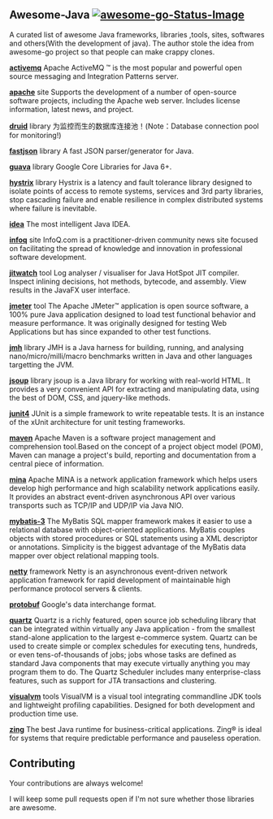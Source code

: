 ## Awesome-Java [![awesome-go-Status-Image](https://travis-ci.org/avelino/awesome-go.svg?branch=master)](https://travis-ci.org/avelino/awesome-go)
A curated list of awesome Java frameworks, libraries ,tools, sites, softwares and others(With the development of java). The author stole the idea from awesome-go project so that people can make crappy clones.

**[activemq](http://activemq.apache.org/)**
Apache ActiveMQ ™ is the most popular and powerful open source messaging and Integration Patterns server.

**[apache](http://www.apache.org/)** site
Supports the development of a number of open-source software projects, including the Apache web server. Includes license information, latest news, and project.

**[druid](https://github.com/alibaba/druid)** library
为监控而生的数据库连接池！(Note：Database connection pool for monitoring!)

**[fastjson](https://github.com/alibaba/fastjson)** library
A fast JSON parser/generator for Java.

**[guava](https://github.com/google/guava)** library
Google Core Libraries for Java 6+.

**[hystrix](https://github.com/Netflix/Hystrix)** library
Hystrix is a latency and fault tolerance library designed to isolate points of access to remote systems, services and 3rd party libraries, stop cascading failure and enable resilience in complex distributed systems where failure is inevitable.

**[idea](https://www.jetbrains.com/idea/)**
The most intelligent Java IDEA.

**[infoq](https://www.infoq.com/)** site
InfoQ.com is a practitioner-driven community news site focused on facilitating the spread of knowledge and innovation in professional software development.

**[jitwatch](https://github.com/AdoptOpenJDK/jitwatch)** tool
Log analyser / visualiser for Java HotSpot JIT compiler. Inspect inlining decisions, hot methods, bytecode, and assembly. View results in the JavaFX user interface.

**[jmeter](http://jmeter.apache.org/)** tool
The Apache JMeter™ application is open source software, a 100% pure Java application designed to load test functional behavior and measure performance. It was originally designed for testing Web Applications but has since expanded to other test functions.

**[jmh](http://openjdk.java.net/projects/code-tools/jmh/)** library
JMH is a Java harness for building, running, and analysing nano/micro/milli/macro benchmarks written in Java and other languages targetting the JVM.

**[jsoup](https://github.com/jhy/jsoup)** library
jsoup is a Java library for working with real-world HTML. It provides a very convenient API for extracting and manipulating data, using the best of DOM, CSS, and jquery-like methods.

**[junit4](https://github.com/junit-team/junit4)**
JUnit is a simple framework to write repeatable tests. It is an instance of the xUnit architecture for unit testing frameworks.

**[maven](https://maven.apache.org/)**
Apache Maven is a software project management and comprehension tool.Based on the concept of a project object model (POM), Maven can manage a project's build, reporting and documentation from a central piece of information.


**[mina](http://mina.apache.org/)**
Apache MINA is a network application framework which helps users develop high performance and high scalability network applications easily. It provides an abstract event-driven asynchronous API over various transports such as TCP/IP and UDP/IP via Java NIO.

**[mybatis-3](https://github.com/mybatis/mybatis-3)**
The MyBatis SQL mapper framework makes it easier to use a relational database with object-oriented applications. MyBatis couples objects with stored procedures or SQL statements using a XML descriptor or annotations. Simplicity is the biggest advantage of the MyBatis data mapper over object relational mapping tools.

**[netty](https://github.com/netty/netty)** framework
Netty is an asynchronous event-driven network application framework for rapid development of maintainable high performance protocol servers & clients.

**[protobuf](https://github.com/google/protobuf)**
Google's data interchange format.

**[quartz](https://github.com/quartz-scheduler/quartz)**
Quartz is a richly featured, open source job scheduling library that can be integrated within virtually any Java application - from the smallest stand-alone application to the largest e-commerce system. Quartz can be used to create simple or complex schedules for executing tens, hundreds, or even tens-of-thousands of jobs; jobs whose tasks are defined as standard Java components that may execute virtually anything you may program them to do. The Quartz Scheduler includes many enterprise-class features, such as support for JTA transactions and clustering.

**[visualvm](https://visualvm.github.io/)** tools
VisualVM is a visual tool integrating commandline JDK tools and lightweight profiling capabilities.
Designed for both development and production time use.

**[zing](https://www.azul.com/products/zing/)**
The best Java runtime for business-critical applications. 
Zing® is ideal for systems that require predictable performance and pauseless operation.


## Contributing 
Your contributions are always welcome!

I will keep some pull requests open if I'm not sure whether those libraries are awesome.

